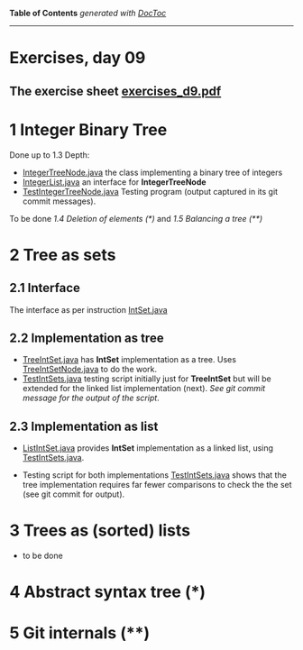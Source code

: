**Table of Contents**  *generated with [DocToc](http://doctoc.herokuapp.com/)*

---------------------

# Exercises, day 09

## The exercise sheet [exercises_d9.pdf](exercises_d9.pdf) 

# 1 Integer Binary Tree

Done up to 1.3 Depth:
* [IntegerTreeNode.java](1_Integer_Binary_Tree/IntegerTreeNode.java) the class implementing a binary tree of integers
* [IntegerList.java](1_Integer_Binary_Tree/IntegerList.java) an interface for **IntegerTreeNode**
* [TestIntegerTreeNode.java](1_Integer_Binary_Tree/TestIntegerTreeNode.java) Testing program (output captured in its git commit messages).

To be done _1.4 Deletion of elements (*)_ and _1.5 Balancing a tree (**)_

# 2 Tree as sets

## 2.1 Interface

The interface as per instruction [IntSet.java](2_Trees_as_Sets/IntSet.java)

## 2.2 Implementation as tree

* [TreeIntSet.java](2_Trees_as_Sets/TreeIntSet.java) has **IntSet** implementation as a tree. Uses 
  [TreeIntSetNode.java](2_Trees_as_Sets/TreeIntSetNode.java) to do the work.
* [TestIntSets.java](2_Trees_as_Sets/TestIntSets.java) testing script initially just for **TreeIntSet** but
  will be extended for the linked list implementation (next). *See git commit message for the output
  of the script*.


## 2.3 Implementation as list

* [ListIntSet.java](2_Trees_as_Sets/ListIntSet.java) provides **IntSet** implementation as a linked list,
  using [TestIntSets.java](2_Trees_as_Sets/TestIntSets.java). 

* Testing script for both implementations [TestIntSets.java](2_Trees_as_Sets/TestIntSets.java) shows
  that the tree implementation requires far fewer comparisons to check the the set (see git commit for output).


# 3 Trees as (sorted) lists

* to be done


# 4 Abstract syntax tree (*)

# 5 Git internals (**)
  



